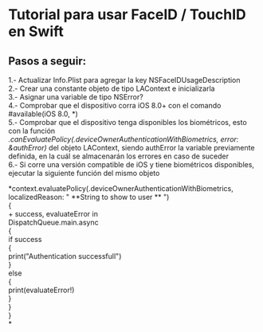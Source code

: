 Tutorial para usar FaceID / TouchID en Swift
============================================

## Pasos a seguir:
1.- Actualizar Info.Plist para agregar la key NSFaceIDUsageDescription  
2.- Crear una constante objeto de tipo LAContext e inicializarla  
3.- Asignar una variable de tipo NSError?  
4.- Comprobar que el dispositivo corra iOS 8.0+ con el comando #available(iOS 8.0, \*)  
5.- Comprobar que el dispositivo tenga disponibles los biométricos, esto con la función *.canEvaluatePolicy(.deviceOwnerAuthenticationWithBiometrics, error: &authError)* del objeto LAContext, siendo authError la variable previamente definida, en la cuál se almacenarán los errores en caso de suceder  
6.- Si corre una versión compatible de iOS y tiene biométricos disponibles, ejecutar la siguiente función del mismo objeto  
  
*context.evaluatePolicy(.deviceOwnerAuthenticationWithBiometrics, localizedReason: " **String to show to user ** ")  
{  
 +
 success, evaluateError in  
    DispatchQueue.main.async  
    {  
        if success  
        {  
            print("Authentication successfull")  
        }  
        else  
        {  
            print(evaluateError!)  
        }  
    }  
}  
*
